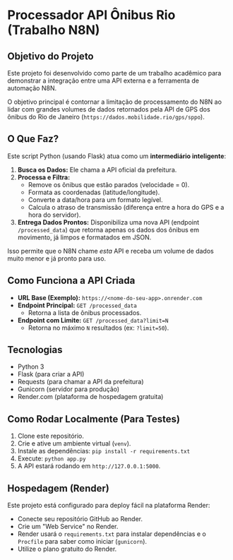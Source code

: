 # Processador API Ônibus Rio (Trabalho N8N)

## Objetivo do Projeto

Este projeto foi desenvolvido como parte de um trabalho acadêmico para demonstrar a integração entre uma API externa e a ferramenta de automação N8N.

O objetivo principal é contornar a limitação de processamento do N8N ao lidar com grandes volumes de dados retornados pela API de GPS dos ônibus do Rio de Janeiro (`https://dados.mobilidade.rio/gps/sppo`).

## O Que Faz?

Este script Python (usando Flask) atua como um **intermediário inteligente**:

1.  **Busca os Dados:** Ele chama a API oficial da prefeitura.
2.  **Processa e Filtra:**
    *   Remove os ônibus que estão parados (velocidade = 0).
    *   Formata as coordenadas (latitude/longitude).
    *   Converte a data/hora para um formato legível.
    *   Calcula o atraso de transmissão (diferença entre a hora do GPS e a hora do servidor).
3.  **Entrega Dados Prontos:** Disponibiliza uma nova API (endpoint `/processed_data`) que retorna apenas os dados dos ônibus em movimento, já limpos e formatados em JSON.

Isso permite que o N8N chame *esta* API e receba um volume de dados muito menor e já pronto para uso.

## Como Funciona a API Criada

*   **URL Base (Exemplo):** `https://<nome-do-seu-app>.onrender.com`
*   **Endpoint Principal:** `GET /processed_data`
    *   Retorna a lista de ônibus processados.
*   **Endpoint com Limite:** `GET /processed_data?limit=N`
    *   Retorna no máximo `N` resultados (ex: `?limit=50`).

## Tecnologias

*   Python 3
*   Flask (para criar a API)
*   Requests (para chamar a API da prefeitura)
*   Gunicorn (servidor para produção)
*   Render.com (plataforma de hospedagem gratuita)

## Como Rodar Localmente (Para Testes)

1.  Clone este repositório.
2.  Crie e ative um ambiente virtual (`venv`).
3.  Instale as dependências: `pip install -r requirements.txt`
4.  Execute: `python app.py`
5.  A API estará rodando em `http://127.0.0.1:5000`.

## Hospedagem (Render)

Este projeto está configurado para deploy fácil na plataforma Render:
*   Conecte seu repositório GitHub ao Render.
*   Crie um "Web Service" no Render.
*   Render usará o `requirements.txt` para instalar dependências e o `Procfile` para saber como iniciar (`gunicorn`).
*   Utilize o plano gratuito do Render.
